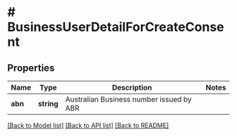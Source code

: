 # # BusinessUserDetailForCreateConsent

## Properties

Name | Type | Description | Notes
------------ | ------------- | ------------- | -------------
**abn** | **string** | Australian Business number issued by ABR |

[[Back to Model list]](../../README.md#models) [[Back to API list]](../../README.md#endpoints) [[Back to README]](../../README.md)
